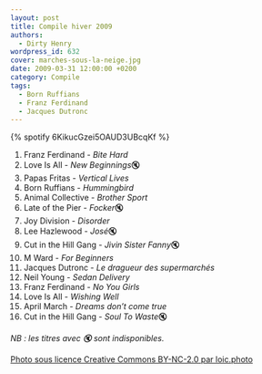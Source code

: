 ```yaml
---
layout: post
title: Compile hiver 2009
authors:
  - Dirty Henry
wordpress_id: 632
cover: marches-sous-la-neige.jpg
date: 2009-03-31 12:00:00 +0200
category: Compile
tags:
  - Born Ruffians
  - Franz Ferdinand
  - Jacques Dutronc
---
```


{% spotify 6KikucGzei5OAUD3UBcqKf %}

1. Franz Ferdinand - _Bite Hard_
1. Love Is All - *New Beginnings*🔇
1. Papas Fritas - _Vertical Lives_
1. Born Ruffians - _Hummingbird_
1. Animal Collective - _Brother Sport_
1. Late of the Pier - *Focker*🔇
1. Joy Division - _Disorder_
1. Lee Hazlewood - *José*🔇
1. Cut in the Hill Gang - *Jivin Sister Fanny*🔇
1. M Ward - _For Beginners_
1. Jacques Dutronc - _Le dragueur des supermarchés_
1. Neil Young - _Sedan Delivery_
1. Franz Ferdinand - _No You Girls_
1. Love Is All - _Wishing Well_
1. April March - _Dreams don’t come true_
1. Cut in the Hill Gang - *Soul To Waste*🔇

_NB : les titres avec 🔇 sont indisponibles._

[Photo sous licence Creative Commons BY-NC-2.0 par loic.photo](https://www.flickr.com/photos/loic-photo/4216042174/)
